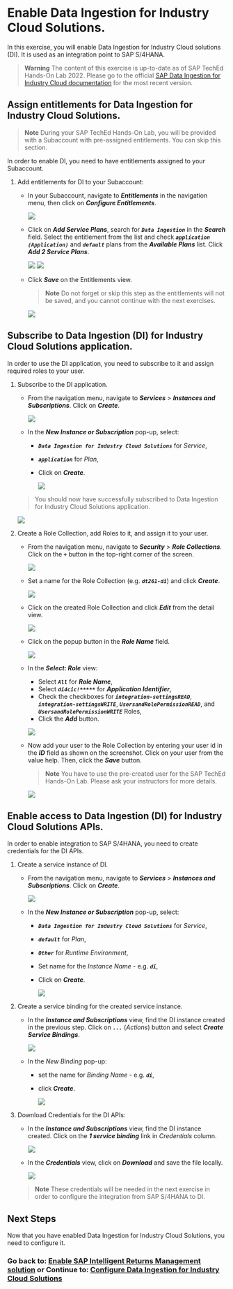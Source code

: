 # Enable Data Ingestion for Industry Cloud Solutions.

In this exercise, you will enable Data Ingestion for Industry Cloud solutions (DI). It is used as an integration point to SAP S/4HANA.

> **Warning**
> The content of this exercise is up-to-date as of SAP TechEd Hands-On Lab 2022. Please go to the official [SAP Data Ingestion for Industry Cloud documentation](https://help.sap.com/docs/DI_ICS/925366f331c54ee88e2b61ddae0be9fc/88da41cc955e49f1b7080e882bae36d4.html?locale=en-US) for the most recent version.

## Assign entitlements for Data Ingestion for Industry Cloud Solutions.

> **Note**
> During your SAP TechEd Hands-On Lab, you will be provided with a Subaccount with pre-assigned entitlements. You can skip this section.

In order to enable DI, you need to have entitlements assigned to your Subaccount.

1. Add entitlements for DI to your Subaccount:

   - In your Subaccount, navigate to  ***Entitlements*** in the navigation menu, then click on ***Configure Entitlements***.
            
      ![](images/19.png)

   - Click on ***Add Service Plans***, search for ***`Data Ingestion`*** in the ***Search*** field. Select the entitlement from the list and check ***`application (Application)`*** and ***`default`*** plans from the ***Available Plans*** list. Click ***Add 2 Service Plans***.
      
      ![](images/20.png)
      ![](images/21.png)

   - Click ***Save*** on the Entitlements view.
      > **Note**
      > Do not forget or skip this step as the entitlements will not be saved, and you cannot continue with the next exercises. 
      
      ![](images/22.png)

## Subscribe to Data Ingestion (DI) for Industry Cloud Solutions application.
In order to use the DI application, you need to subscribe to it and assign required roles to your user.

1. Subscribe to the DI application.

   - From the navigation menu, navigate to ***Services*** > ***Instances and Subscriptions***. Click on ***Create***.

      ![](images/23.png)

   - In the ***New Instance or Subscription*** pop-up, select:
     - ***`Data Ingestion for Industry Cloud Solutions`*** for *Service*,
     - ***`application`*** for *Plan*,
     - Click on ***Create***.

        ![](images/24.png)

   > You should now have successfully subscribed to Data Ingestion for Industry Cloud Solutions application.

      ![](images/25.png)

2. Create a Role Collection, add Roles to it, and assign it to your user.
   - From the navigation menu, navigate to ***Security*** > ***Role Collections***. Click on the ***`+`*** button in the top-right corner of the screen.

      ![](images/26.png)
  
   - Set a name for the Role Collection (e.g. ***`dt261-di`***) and click ***Create***.

      ![](images/27.png)
   
   - Click on the created Role Collection and click ***Edit*** from the detail view.

      ![](images/28.png)

   - Click on the popup button in the ***Role Name*** field.

      ![](images/29.png)

   - In the ***Select: Role*** view:
     - Select ***`All`*** for ***Role Name***,
     - Select ***`di4cic!*****`*** for ***Application Identifier***, 
     - Check the checkboxes for ***`integration-settingsREAD`***, ***`integration-settingsWRITE`***, ***`UsersandRolePermissionREAD`***, and ***`UsersandRolePermissionWRITE`*** Roles,
     - Click the ***Add*** button.

      ![](images/30.png)
   
   - Now add your user to the Role Collection by entering your user id in the ***ID*** field as shown on the screenshot. Click on your user from the value help. Then, click the ***Save*** button.

      > **Note**
      > You have to use the pre-created user for the SAP TechEd Hands-On Lab. Please ask your instructors for more details.  

      ![](images/31.png)

## Enable access to Data Ingestion (DI) for Industry Cloud Solutions APIs.
In order to enable integration to SAP S/4HANA, you need to create credentials for the DI APIs.

1. Create a service instance of DI.

   - From the navigation menu, navigate to ***Services*** > ***Instances and Subscriptions***. Click on ***Create***.

      ![](images/32.png)

   - In the ***New Instance or Subscription*** pop-up, select:
     - ***`Data Ingestion for Industry Cloud Solutions`*** for *Service*,
     - ***`default`*** for *Plan*,
     - ***`Other`*** for *Runtime Environment*,
     - Set name for the *Instance Name* - e.g. ***`di`***,
     - Click on ***Create***.

        ![](images/33.png)

2. Create a service binding for the created service instance.

   - In the ***Instance and Subscriptions*** view, find the DI instance created in the previous step. Click on ***`...`*** (*Actions*) button and select ***Create Service Bindings***.

      ![](images/34.png)

   - In the *New Binding* pop-up:
       - set the name for *Binding Name* - e.g. ***`di`***, 
       - click ***Create***.
         
         ![](images/35.png)

3. Download Credentials for the DI APIs:
   
   - In the ***Instance and Subscriptions*** view, find the DI instance created. Click on the ***1 service binding*** link in *Credentials* column.
      
      ![](images/36.png)
   
   - In the ***Credentials*** view, click on ***Download*** and save the file locally.
      
      ![](images/37.png)
   
   > **Note**
   > These credentials will be needed in the next exercise in order to configure the integration from SAP S/4HANA to DI.
   
## Next Steps

Now that you have enabled Data Ingestion for Industry Cloud Solutions, you need to configure it.

### Go back to: [**Enable SAP Intelligent Returns Management solution**](../ex0/README.md) or Continue to: [**Configure Data Ingestion for Industry Cloud Solutions**](../ex2/README.md)